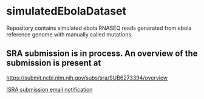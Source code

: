 # simulatedEbolaDataset
Repository contains simulated ebola RNASEQ reads genarated from ebola reference genome with manually called mutations.

## SRA submission is in process. An overview of the submission is present at
https://submit.ncbi.nlm.nih.gov/subs/sra/SUB6273394/overview


[!SRA submission email notification](https://github.com/ambarishK/simulatedEbolaDataset/blob/master/SRAsubmission.png)
